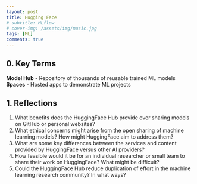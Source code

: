 ```yaml
---
layout: post
title: Hugging Face
# subtitle: MLflow
# cover-img: /assets/img/music.jpg
tags: [ML]
comments: true
---
```

<!-- this is the notes for Coursera MlOps of Duke University -->

## 0. Key Terms

**Model Hub** - Repository of thousands of reusable trained ML models
**Spaces** - Hosted apps to demonstrate ML projects

## 1. Reflections

1. What benefits does the HuggingFace Hub provide over sharing models on GitHub or personal websites?  
2. What ethical concerns might arise from the open sharing of machine learning models? How might HuggingFace aim to address them?  
3. What are some key differences between the services and content provided by HuggingFace versus other AI providers?  
4. How feasible would it be for an individual researcher or small team to share their work on HuggingFace? What might be difficult?  
5. Could the HuggingFace Hub reduce duplication of effort in the machine learning research community? In what ways?  
